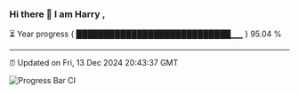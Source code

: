 ### Hi there 👋 I am Harry , 

⏳ Year progress { ████████████████████████████▁▁ } 95.04 %

---

⏰ Updated on Fri, 13 Dec 2024 20:43:37 GMT

![Progress Bar CI](https://github.com/duykhang68/duykhang68/workflows/Progress%20Bar%20CI/badge.svg)
